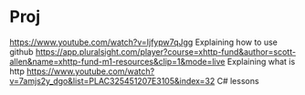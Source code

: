 # Proj
https://www.youtube.com/watch?v=Ijfypw7qJgg   Explaining how to use github
https://app.pluralsight.com/player?course=xhttp-fund&author=scott-allen&name=xhttp-fund-m1-resources&clip=1&mode=live    Explaining what is http
https://www.youtube.com/watch?v=7amjs2y_dgo&list=PLAC325451207E3105&index=32   C# lessons
